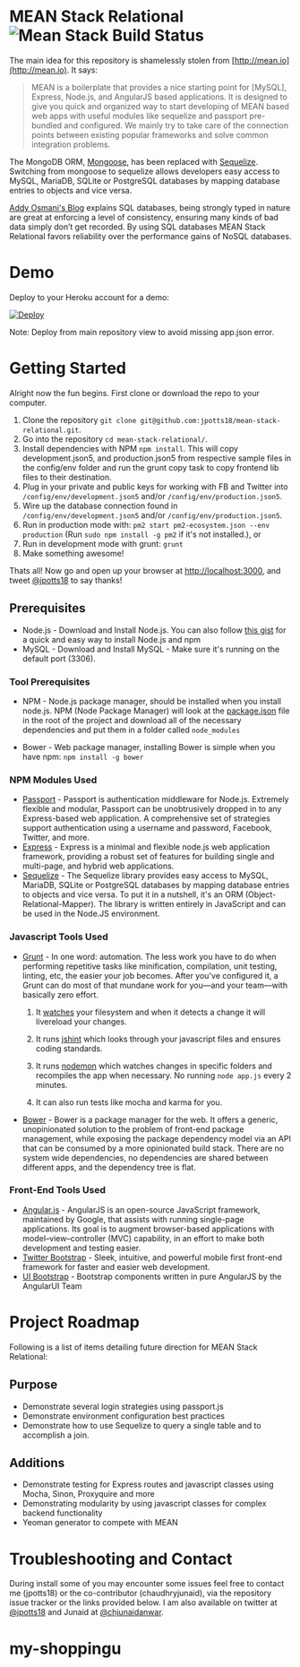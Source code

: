 MEAN Stack Relational ![Mean Stack Build Status](https://travis-ci.org/jpotts18/mean-stack-relational.png)
=====================
The main idea for this repository is shamelessly stolen from [http://mean.io](http://mean.io). It says:

> MEAN is a boilerplate that provides a nice starting point for [MySQL], Express, Node.js, and AngularJS based applications. It is designed to give you quick and organized way to start developing of MEAN based web apps with useful modules like sequelize and passport pre-bundled and configured. We mainly try to take care of the connection points between existing popular frameworks and solve common integration problems.


The MongoDB ORM, [Mongoose](http://mongoosejs.com/), has been replaced with [Sequelize](http://sequelizejs.com/). Switching from mongoose to sequelize allows developers easy access to MySQL, MariaDB, SQLite or PostgreSQL databases by mapping database entries to objects and vice versa.

[Addy Osmani's Blog](http://addyosmani.com/blog/full-stack-javascript-with-mean-and-yeoman/) explains SQL databases, being strongly typed in nature are great at enforcing a level of consistency, ensuring many kinds of bad data simply don’t get recorded. By using SQL databases MEAN Stack Relational favors reliability over the performance gains of NoSQL databases.

# Demo

Deploy to your Heroku account for a demo:

[![Deploy](https://www.herokucdn.com/deploy/button.svg)](https://heroku.com/deploy)

Note: Deploy from main repository view to avoid missing app.json error.

# Getting Started

Alright now the fun begins. First clone or download the repo to your computer. 

1. Clone the repository ```git clone git@github.com:jpotts18/mean-stack-relational.git```.
1. Go into the repository ```cd mean-stack-relational/```.
1. Install dependencies with NPM ```npm install```. This will copy development.json5, and production.json5 from respective sample files in the config/env folder and run the grunt copy task to copy frontend lib files to their destination.
1. Plug in your private and public keys for working with FB and Twitter into ```/config/env/development.json5``` and/or ```/config/env/production.json5```.
1. Wire up the database connection found in ```/config/env/development.json5``` and/or ```/config/env/production.json5```.
1. Run in production mode with: ```pm2 start pm2-ecosystem.json --env production``` (Run ```sudo npm install -g pm2``` if it's not installed.), or
1. Run in development mode with grunt: ```grunt```
1. Make something awesome!

Thats all! Now go and open up your browser at [http://localhost:3000](http://localhost:3000), and tweet [@jpotts18](http://twitter.com/jpotts18) to say thanks!


## Prerequisites
- Node.js - Download and Install Node.js. You can also follow [this gist](https://gist.github.com/isaacs/579814) for a quick and easy way to install Node.js and npm
- MySQL - Download and Install MySQL - Make sure it's running on the default port (3306).

### Tool Prerequisites
- NPM - Node.js package manager, should be installed when you install node.js. NPM (Node Package Manager) will look at the [package.json](https://github.com/jpotts18/mean-stack-relational/blob/master/package.json) file in the root of the project and download all of the necessary dependencies and put them in a folder called ```node_modules```

- Bower - Web package manager, installing Bower is simple when you have npm:
``` npm install -g bower ```

### NPM Modules Used
- [Passport](http://passportjs.org/) - Passport is authentication middleware for Node.js. Extremely flexible and modular, Passport can be unobtrusively dropped in to any Express-based web application. A comprehensive set of strategies support authentication using a username and password, Facebook, Twitter, and more. 
- [Express](http://expressjs.com/) - Express is a minimal and flexible node.js web application framework, providing a robust set of features for building single and multi-page, and hybrid web applications.
- [Sequelize](http://sequelizejs.com/) - The Sequelize library provides easy access to MySQL, MariaDB, SQLite or PostgreSQL databases by mapping database entries to objects and vice versa. To put it in a nutshell, it's an ORM (Object-Relational-Mapper). The library is written entirely in JavaScript and can be used in the Node.JS environment. 

### Javascript Tools Used
- [Grunt](http://gruntjs.com/) - In one word: automation. The less work you have to do when performing repetitive tasks like minification, compilation, unit testing, linting, etc, the easier your job becomes. After you've configured it, a Grunt can do most of that mundane work for you—and your team—with basically zero effort.

  1. It [watches](https://github.com/jpotts18/mean-stack-relational/blob/master/gruntfile.js#L5) your filesystem and when it detects a change it will livereload your changes. 

  2. It runs [jshint](https://github.com/jpotts18/mean-stack-relational/blob/master/gruntfile.js#L32) which looks through your javascript files and ensures coding standards.

  3. It runs [nodemon](https://github.com/jpotts18/mean-stack-relational/blob/master/gruntfile.js#L35) which watches changes in specific folders and recompiles the app when necessary. No running ```node app.js``` every 2 minutes. 

  4. It can also run tests like mocha and karma for you.

- [Bower](http://bower.io/) - Bower is a package manager for the web. It offers a generic, unopinionated solution to the problem of front-end package management, while exposing the package dependency model via an API that can be consumed by a more opinionated build stack. There are no system wide dependencies, no dependencies are shared between different apps, and the dependency tree is flat.

### Front-End Tools Used
- [Angular.js](http://angularjs.org) - AngularJS is an open-source JavaScript framework, maintained by Google, that assists with running single-page applications. Its goal is to augment browser-based applications with model–view–controller (MVC) capability, in an effort to make both development and testing easier.
- [Twitter Bootstrap](http://getbootstrap.com/) - Sleek, intuitive, and powerful mobile first front-end framework for faster and easier web development.
- [UI Bootstrap](http://angular-ui.github.io/bootstrap/) - Bootstrap components written in pure AngularJS by the AngularUI Team

# Project Roadmap

Following is a list of items detailing future direction for MEAN Stack Relational:

## Purpose
- Demonstrate several login strategies using passport.js
- Demonstrate environment configuration best practices
- Demonstrate how to use Sequelize to query a single table and to accomplish a join.

## Additions
- Demonstrate testing for Express routes and javascript classes using Mocha, Sinon, Proxyquire and more
- Demonstrating modularity by using javascript classes for complex backend functionality
- Yeoman generator to compete with MEAN


# Troubleshooting and Contact

During install some of you may encounter some issues feel free to contact me (jpotts18) or the co-contributor (chaudhryjunaid), via the repository issue tracker or the links provided below. I am also available on twitter at [@jpotts18](http://twitter.com/jpotts18) and Junaid at [@chjunaidanwar](http://twitter.com/chjunaidanwar).
# my-shoppingu
